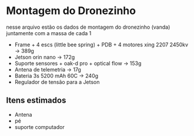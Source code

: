 # Montagem do Dronezinho

nesse arquivo estão os dados de montagem do dronezinho (vanda) juntamente com a massa de cada 1

* Frame + 4 escs (little bee spring) + PDB + 4 motores xing 2207 2450kv  -> 389g
* Jetson orin nano -> 172g
* Suporte sensores + oak-d pro + optical flow -> 153g
* Antena de telemetria -> 17g
* Bateria 3s 5200 mAh 60C -> 240g
* Regulador de tensão para a Jetson
## Itens estimados

* Antena
* pé
* suporte computador
  
